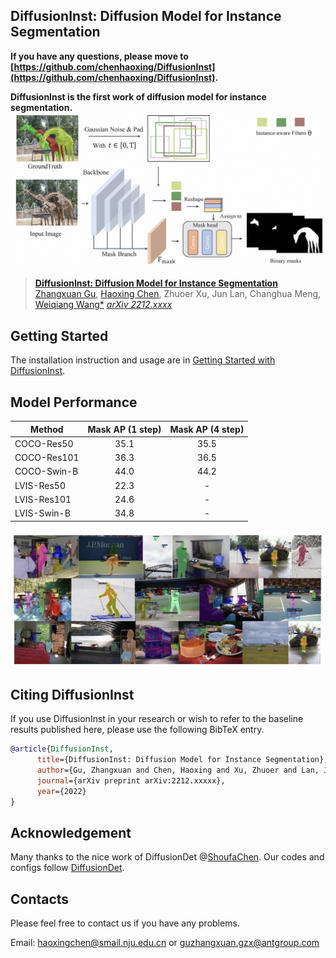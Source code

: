 ## DiffusionInst: Diffusion Model for Instance Segmentation

**If you have any questions, please move to [https://github.com/chenhaoxing/DiffusionInst](https://github.com/chenhaoxing/DiffusionInst).**

**DiffusionInst is the first work of diffusion model for instance segmentation.**
![](figure/framework.jpeg)

> [**DiffusionInst: Diffusion Model for Instance Segmentation**](https://arxiv.org/abs/2212.xxxx)               
> [Zhangxuan Gu](https://scholar.google.com/citations?user=Wkp3s68AAAAJ&hl=zh-CN&oi=ao), [Haoxing Chen](https://chenhaoxing.github.io/), Zhuoer Xu, Jun Lan, Changhua Meng, [Weiqiang Wang*](https://scholar.google.com/citations?hl=zh-CN&user=yZ5iffAAAAAJ) 
> *[arXiv 2212.xxxx](https://arxiv.org/abs/2212.xxxxx)*  

## Getting Started
The installation instruction and usage are in [Getting Started with DiffusionInst](GETTING_STARTED.md).

## Model Performance
Method | Mask AP (1 step) | Mask AP (4 step) 
--- |:---:|:---:
COCO-Res50 | 35.1| 35.5 
COCO-Res101 | 36.3| 36.5 
COCO-Swin-B| 44.0| 44.2
LVIS-Res50 | 22.3| - 
LVIS-Res101| 24.6| - 
LVIS-Swin-B| 34.8| - 

![](figure/visual.jpeg)

## Citing DiffusionInst

If you use DiffusionInst in your research or wish to refer to the baseline results published here, please use the following BibTeX entry.

```BibTeX
@article{DiffusionInst,
      title={DiffusionInst: Diffusion Model for Instance Segmentation},
      author={Gu, Zhangxuan and Chen, Haoxing and Xu, Zhuoer and Lan, Jun and Meng, Changhua and Wang, Weiqiang},
      journal={arXiv preprint arXiv:2212.xxxxx},
      year={2022}
}
```
## Acknowledgement
Many thanks to the nice work of DiffusionDet @[ShoufaChen](https://github.com/ShoufaChen). Our codes and configs follow [DiffusionDet](https://github.com/ShoufaChen/DiffusionDet).
## Contacts
Please feel free to contact us if you have any problems.

Email: [haoxingchen@smail.nju.edu.cn](haoxingchen@smail.nju.edu.cn) or [guzhangxuan.gzx@antgroup.com](guzhangxuan.gzx@antgroup.com)


